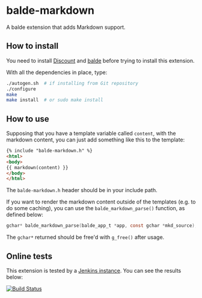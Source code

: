 balde-markdown
==============

A balde extension that adds Markdown support.


How to install
--------------

You need to install [Discount](http://www.pell.portland.or.us/~orc/Code/discount/) and [balde](http://balde.io/) before trying to install this extension.

With all the dependencies in place, type:

```sh
./autogen.sh  # if installing from Git repository
./configure
make
make install  # or sudo make install
```


How to use
----------

Supposing that you have a template variable called ``content``, with the markdown content, you can just add something like this to the template:

```html
{% include "balde-markdown.h" %}
<html>
<body>
{{ markdown(content) }}
</body>
</html>
```

The ``balde-markdown.h`` header should be in your include path.

If you want to render the markdown content outside of the templates (e.g. to do some caching), you can use the ``balde_markdown_parse()`` function, as defined below:

```c
gchar* balde_markdown_parse(balde_app_t *app, const gchar *mkd_source);
```

The ``gchar*`` returned should be free'd with ``g_free()`` after usage.


Online tests
------------

This extension is tested by a [Jenkins instance](https://ci.rgm.io/job/balde-markdown/). You can see the results below:

[![Build Status](https://ci.rgm.io/buildStatus/icon?job=balde-markdown)](https://ci.rgm.io/job/balde-markdown/)
